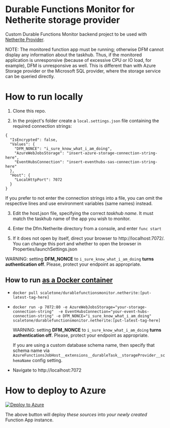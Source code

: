 # Durable Functions Monitor for Netherite storage provider

Custom Durable Functions Monitor backend project to be used with [Netherite Provider](https://microsoft.github.io/durabletask-netherite/#/).

NOTE: The monitored function app must be running; otherwise DFM cannot display any information about the taskhub. 
Thus, if the monitored application is unresponsive (because of excessive CPU or IO load, for example), DFM is unresponsive as well. 
This is different than with Azure Storage provider or the Microsoft SQL provider, where the storage service can be queried directly.

# How to run locally

1. Clone this repo.

2. In the project's folder create a `local.settings.json` file containing the required connection strings:
```
{
  "IsEncrypted": false,
  "Values": {
    "DFM_NONCE": "i_sure_know_what_i_am_doing",
    "AzureWebJobsStorage": "insert-azure-storage-connection-string-here",
    "EventHubsConnection": "insert-eventhubs-sas-connection-string-here"
  },
  "Host": {
    "LocalHttpPort": 7072
  }
}
```
If you prefer to not enter the connection strings into a file, you can omit the respective lines and use environment variables (same names) instead. 

3. Edit the host.json file, specifying the correct *taskhub name*. It must match the taskhub name of the app you wish to monitor.

4. Enter the Dfm.Netherite directory from a console, and enter `func start`

5. If it does not open by itself, direct your browser to http://localhost:7072/. 
   You can change this port and whether to open the browser in Properties/launchSettings.json

WARNING: setting **DFM_NONCE** to `i_sure_know_what_i_am_doing` **turns authentication off**. Please, protect your endpoint as appropriate.


## How to run [as a Docker container](https://hub.docker.com/repository/docker/scaletone/durablefunctionsmonitor.mssql)

* `docker pull scaletone/durablefunctionsmonitor.netherite:[put-latest-tag-here]`
* `docker run -p 7072:80 -e AzureWebJobsStorage="your-storage-connection-string"  -e EventHubsConnection="your-event-hubs-connection-string" -e DFM_NONCE="i_sure_know_what_i_am_doing" scaletone/durablefunctionsmonitor.netherite:[put-latest-tag-here]`

   WARNING: setting **DFM_NONCE** to `i_sure_know_what_i_am_doing` **turns authentication off**. Please, protect your endpoint as appropriate.
   
   If you are using a custom database schema name, then specify that schema name via `AzureFunctionsJobHost__extensions__durableTask__storageProvider__schemaName` config setting.

* Navigate to http://localhost:7072


# How to deploy to Azure

[![Deploy to Azure](https://aka.ms/deploytoazurebutton)](https://portal.azure.com/#create/Microsoft.Template/uri/https%3A%2F%2Fraw.githubusercontent.com%2Fmicrosoft%2FDurableFunctionsMonitor%2Fmain%2Fcustom-backends%2Fnetherite%2Farm-template.json)

The above button will deploy *these sources* into *your newly created* Function App instance.
